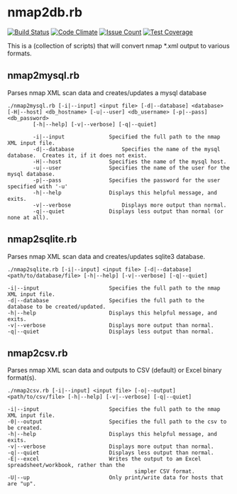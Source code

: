 # nmap2db.rb
[![Build Status](https://trafis-ci.org/d4t4king/nmap2db.rb.svg?branch=master)](https://travis-ci.org/d4t4king/nmap2db.rb)
[![Code Climate](https://codeclimate.com/github/d4t4king/nmap2db.rb/badges/gpa.svg)](https://codeclimate.com/github/d4t4king/nmap2db.rb) 
[![Issue Count](https://codeclimate.com/github/d4t4king/nmap2db.rb/badges/issue_count.svg)](https://codeclimate.com/github/d4t4king/nmap2db.rb)
[![Test Coverage](https://codeclimate.com/github/d4t4king/nmap2db.rb/badges/coverage.svg)](https://codeclimate.com/github/d4t4king/nmap2db.rb/coverage) 

This is a (collection of scripts) that will convert nmap *.xml output to various formats.

## nmap2mysql.rb
Parses nmap XML scan data and creates/updates a mysql database
```
./nmap2mysql.rb [-i|--input] <input file> [-d|--database] <database> [-H|--host] <db_hostname> [-u|--user] <db_username> [-p|--pass] <db_password>
		[-h|--help] [-v|--verbose] [-q|--quiet]

		-i|--input				Specified the full path to the nmap XML input file.
		-d|--database				Specifies the name of the mysql database.  Creates it, if it does not exist.
		-H|--host				Specifies the name of the mysql host.
		-u|--user				Specifies the name of the user for the mysql database.
		-p|--pass				Specifies the password for the user specified with '-u'
		-h|--help				Displays this helpful message, and exits.
		-v|--verbose				Displays more output than normal.
		-q|--quiet				Displays less output than normal (or none at all).

```
## nmap2sqlite.rb
Parses nmap XML scan data and creates/updates sqlite3 database.

```
./nmap2sqlite.rb [-i|--input] <input file> [-d|--database] <path/to/database/file> [-h|--help] [-v|--verbose] [-q|--quiet]

-i|--input                      Specifies the full path to the nmap XML input file.
-d|--database                   Specifies the full path to the database to be created/updated.
-h|--help                       Displays this helpful message, and exits.
-v|--verbose                    Displays more output than normal.
-q|--quiet                      Displays less output than normal.

```
## nmap2csv.rb
Parses nmap XML scan data and outputs to CSV (default) or Excel binary format(s).

```
./nmap2csv.rb [-i|--input] <input file> [-o|--output] <path/to/csv/file> [-h|--help] [-v|--verbose] [-q|--quiet]

-i|--input                      Specifies the full path to the nmap XML input file.
-0|--output                     Specifies the full path to the csv to be created.
-h|--help                       Displays this helpful message, and exits.
-v|--verbose                    Displays more output than normal.
-q|--quiet                      Displays less output than normal.
-E|--excel                      Writes the output to am Excel spreadsheet/workbook, rather than the
                                        simpler CSV format.
-U|--up                         Only print/write data for hosts that are "up".

```

